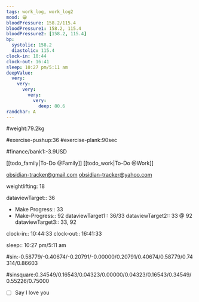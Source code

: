 ```yaml
---
tags: work_log, work_log2
mood: 😀
bloodPressure: 158.2/115.4
bloodPressure1: 158.2, 115.4
bloodPressure2: [158.2, 115.4]
bp:
  systolic: 158.2
  diastolic: 115.4
clock-in: 10:44
clock-out: 16:41
sleep: 10:27 pm/5:11 am
deepValue:
  very:
    very:
      very:
        very:
          very:
            deep: 80.6
randchar: A
---
```


#weight:79.2kg

#exercise-pushup:36
#exercise-plank:90sec

#finance/bank1:-3.9USD

[[todo_family|To-Do @Family]]
[[todo_work|To-Do @Work]]

obsidian-tracker@gmail.com
obsidian-tracker@yahoo.com

weightlifting: 18

dataviewTarget:: 36

- Make Progress:: 33
- Make-Progress:: 92
  dataviewTarget1:: 36/33
  dataviewTarget2:: 33 @ 92
  dataviewTarget3:: 33, 92

clock-in:: 10:44:33
clock-out:: 16:41:33

sleep:: 10:27 pm/5:11 am

#sin:-0.58779/-0.40674/-0.20791/-0.00000/0.20791/0.40674/0.58779/0.74314/0.86603

#sinsquare:0.34549/0.16543/0.04323/0.00000/0.04323/0.16543/0.34549/0.55226/0.75000

- [ ] Say I love you
